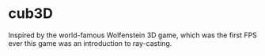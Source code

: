 # cub3D
Inspired by the world-famous Wolfenstein 3D game, which was the first FPS ever this game was an introduction to ray-casting.
